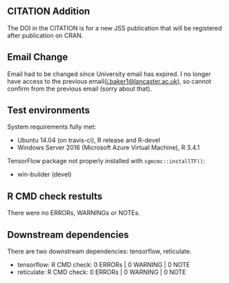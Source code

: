 ## CITATION Addition

The DOI in the CITATION is for a new JSS publication that will be registered after publication on CRAN.

## Email Change

Email had to be changed since University email has expired. I no longer have access to the previous email(j.baker1@lancaster.ac.uk), so cannot confirm from the previous email (sorry about that).

## Test environments
System requirements fully met:
* Ubuntu 14.04 (on travis-ci), R release and R-devel
* Windows Server 2016 (Microsoft Azure Virtual Machine), R 3.4.1

TensorFlow package not properly installed with `sgmcmc::installTF()`:
* win-builder (devel)

## R CMD check restults
There were no ERRORs, WARNINGs or NOTEs.

## Downstream dependencies
There are two downstream dependencies: tensorflow, reticulate.

* tensorflow: R CMD check: 0 ERRORs | 0 WARNING | 0 NOTE
* reticulate: R CMD check: 0 ERRORs | 0 WARNING | 0 NOTE
